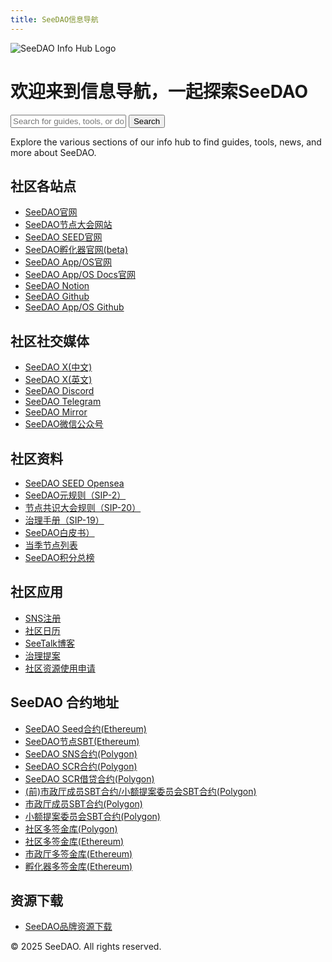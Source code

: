```yaml
---
title: SeeDAO信息导航
---
```


<head>
    <title>SeeDAO信息导航</title>
    <meta name="description" content="SeeDAO信息导航｜所有SeeDAO相关的指引、规范、工具和新闻链接聚合">
    <link rel="stylesheet" type="text/css" href="styles.css">
    <script src="search.js"></script>
    <link rel="icon" type="image/svg+xml" href="images/logo.svg">
</head>

<main>
<div class="container">

<div class="site-header">
    <img src="images/logo.svg" alt="SeeDAO Info Hub Logo" class="site-logo">
</div>

# 欢迎来到信息导航，一起探索SeeDAO

<div class="search-container">
    <input type="text" id="search" placeholder="Search for guides, tools, or documentation..." />
    <button id="searchButton">Search</button>
</div>

Explore the various sections of our info hub to find guides, tools, news, and more about SeeDAO.

## 社区各站点
- [SeeDAO官网](https://seedao.xyz/)
- [SeeDAO节点大会网站](https://node.seedao.xyz/)
- [SeeDAO SEED官网](https://seed.seedao.xyz/)
- [SeeDAO孵化器官网(beta)](https://beta.seedao.cc/)
- [SeeDAO App/OS官网](https://app.seedao.xyz/)
- [SeeDAO App/OS Docs官网](https://docs.seedao.tech/)
- [SeeDAO Notion](https://seedao.notion.site/)
- [SeeDAO Github](https://github.com/seedao-opensource)
- [SeeDAO App/OS Github](https://github.com/openpolis-dev)

## 社区社交媒体
- [SeeDAO X(中文)](https://x.com/see_dao)
- [SeeDAO X(英文)](https://x.com/en_seedao)
- [SeeDAO Discord](https://discord.com/invite/seedao-xyz)
- [SeeDAO Telegram](https://t.me/theseedao)
- [SeeDAO Mirror](https://seedao.mirror.xyz)
- [SeeDAO微信公众号](https://mp.weixin.qq.com/s/GVEmjH0jnBNnUhCTS1iZZA)

## 社区资料
- [SeeDAO SEED Opensea](https://opensea.io/collection/seedaoseed)
- [SeeDAO元规则（SIP-2）](https://seedao.notion.site/SeeDAO-SIP-2-a4720f18c068455785a7a9ee5fd626ee)
- [节点共识大会规则（SIP-20）](https://seedao.notion.site/SIP-20-720aa499e0124838974dfcb44d4bcb44)
- [治理手册（SIP-19）](https://seedao.notion.site/SIP-19-cadf3c7691b84e4bbc8b4620110fe9ce)
- [SeeDAO白皮书）](https://seedao.xyz/SeeDAO-WhitePaper.pdf)
- [当季节点列表](https://app.seedao.xyz/node)
- [SeeDAO积分总榜](https://app.seedao.xyz/ranking)

## 社区应用
- [SNS注册](https://app.seedao.xyz/sns/register)
- [社区日历](https://app.seedao.xyz/online-event)
- [SeeTalk博客](https://www.xiaoyuzhoufm.com/podcast/64a27b216d90c5786108abbc)
- [治理提案](https://app.seedao.xyz/proposal)
- [社区资源使用申请](https://app.seedao.xyz/resources)

## SeeDAO 合约地址
- [SeeDAO Seed合约(Ethereum)](https://etherscan.io/address/0x30093266e34a816a53e302be3e59a93b52792fd4)
- [SeeDAO节点SBT(Ethereum)](https://etherscan.io/address/0x9d34D407D8586478b3e4c39BE633ED3D7be1c80C)
- [SeeDAO SNS合约(Polygon)](https://polygonscan.com/token/0x5f3bd0ce4445e96f2d7dcc4bba883378ead8e10f)
- [SeeDAO SCR合约(Polygon)](https://polygonscan.com/address/0xe4825a1a31a76f72befa47f7160b132aa03813e0)
- [SeeDAO SCR借贷合约(Polygon)](https://polygonscan.com/address/0x6D0a9cE4D1aCf0e1e0e1e0e1e0e1e0e1e0e1e0c)
- [(前)市政厅成员SBT合约/小额提案委员会SBT合约(Polygon)](https://polygonscan.com/address/0xab9b36bc114c433182ebe840fa966a5808883661)
- [市政厅成员SBT合约(Polygon)](https://polygonscan.com/address/0x7a5634B2f0453FE140A5ED5e0acC44e38C7FceDE)
- [小额提案委员会SBT合约(Polygon)](https://polygonscan.com/address/0x4c844bDcEA0Be193c685ddE2Bb5c5609486a6B38)
- [社区多签金库(Polygon)](https://app.safe.global/balances?safe=POL:0x4876eaD85CE358133fb80276EB3631D192196e24)
- [社区多签金库(Ethereum)](https://app.safe.global/balances?safe=eth:0x7FdA3253c94F09fE6950710E5273165283f8b283)
- [市政厅多签金库(Ethereum)](https://app.safe.global/balances?safe=eth:0x70F97Ad9dd7E1bFf40c3374A497a7583B0fAdd25)
- [孵化器多签金库(Ethereum)](https://app.safe.global/balances?safe=eth:0x444C1Cf57b65C011abA9BaBEd05C6b13C11b03b5)

## 资源下载
- [SeeDAO品牌资源下载](https://app.seedao.xyz/notion/22688928-edae-412d-928f-1695ba88a4ad)

</div>
</main>

<footer>
    <p>&copy; 2025 SeeDAO. All rights reserved.</p>
</footer>
